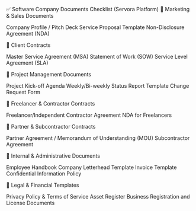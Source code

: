 ✅ Software Company Documents Checklist (Servora Platform)
📁 Marketing & Sales Documents

 Company Profile / Pitch Deck
 Service Proposal Template
 Non-Disclosure Agreement (NDA)

📁 Client Contracts

 Master Service Agreement (MSA)
 Statement of Work (SOW)
 Service Level Agreement (SLA)

📁 Project Management Documents

 Project Kick-off Agenda
 Weekly/Bi-weekly Status Report Template
 Change Request Form

📁 Freelancer & Contractor Contracts

 Freelancer/Independent Contractor Agreement
 NDA for Freelancers

📁 Partner & Subcontractor Contracts

 Partner Agreement / Memorandum of Understanding (MOU)
 Subcontractor Agreement

📁 Internal & Administrative Documents

 Employee Handbook
 Company Letterhead Template
 Invoice Template
 Confidential Information Policy

📁 Legal & Financial Templates

 Privacy Policy & Terms of Service
 Asset Register
 Business Registration and License Documents